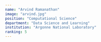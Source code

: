 ```yaml
---
name: "Arvind Ramanathan"
image: "arvind.jpg"
position: "Computational Science"
department: "Data Science and Learning"
institution: "Argonne National Laboratory"
ranking: 5
---
```

